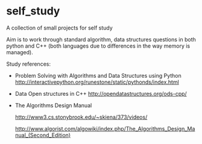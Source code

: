 # self_study

A collection of small projects for self study

Aim is to work through standard algorithm, data structures questions in both python and C++ (both languages due to differences in the way memory is managed).

Study references:

- Problem Solving with Algorithms and Data Structures using Python
  http://interactivepython.org/runestone/static/pythonds/index.html

- Data Open structures in C++
  http://opendatastructures.org/ods-cpp/

- The Algorithms Design Manual

  http://www3.cs.stonybrook.edu/~skiena/373/videos/

  http://www.algorist.com/algowiki/index.php/The_Algorithms_Design_Manual_(Second_Edition)